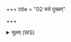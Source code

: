 +++
title = "02 यत्ते पुच्छम्"

+++
<details><summary>मूलम् (WS)</summary>

यत्ते पुच्छं ये ते बाला यदूधो ये च ते स्तनाः ।  
आमिक्षां दुह्रतां दात्रे क्षीरं सर्पिरथो मधु ॥ २ ॥
</details>